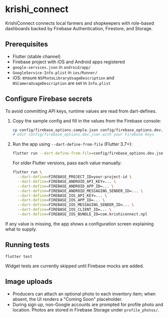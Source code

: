 # krishi_connect

KrishiConnect connects local farmers and shopkeepers with role-based dashboards backed by Firebase Authentication, Firestore, and Storage.

## Prerequisites

- Flutter (stable channel)
- Firebase project with iOS and Android apps registered
- `google-services.json` in `android/app/`
- `GoogleService-Info.plist` in `ios/Runner/`
- iOS: ensure `NSPhotoLibraryUsageDescription` and `NSCameraUsageDescription` are set in `Info.plist`

## Configure Firebase secrets

To avoid committing API keys, runtime values are read from dart-defines.

1. Copy the sample config and fill in the values from the Firebase console:

   ```bash
   cp config/firebase_options.sample.json config/firebase_options.dev.json
   # edit config/firebase_options.dev.json with your Firebase keys
   ```

2. Run the app using `--dart-define-from-file` (Flutter 3.7+):

   ```bash
   flutter run --dart-define-from-file=config/firebase_options.dev.json
   ```

   For older Flutter versions, pass each value manually:

   ```bash
   flutter run \
     --dart-define=FIREBASE_PROJECT_ID=your-project-id \
     --dart-define=FIREBASE_ANDROID_API_KEY=... \
     --dart-define=FIREBASE_ANDROID_APP_ID=... \
     --dart-define=FIREBASE_ANDROID_MESSAGING_SENDER_ID=... \
     --dart-define=FIREBASE_IOS_API_KEY=... \
     --dart-define=FIREBASE_IOS_APP_ID=... \
     --dart-define=FIREBASE_IOS_MESSAGING_SENDER_ID=... \
     --dart-define=FIREBASE_IOS_CLIENT_ID=... \
     --dart-define=FIREBASE_IOS_BUNDLE_ID=com.krishiconnect.npl
   ```

If any value is missing, the app shows a configuration screen explaining what to supply.

## Running tests

```
flutter test
```

Widget tests are currently skipped until Firebase mocks are added.

## Image uploads

- Producers can attach an optional photo to each inventory item; when absent, the UI renders a "Coming Soon" placeholder.
- During sign up, non-Google accounts are prompted for profile photo and location. Photos are stored in Firebase Storage under `profile_photos/`.
